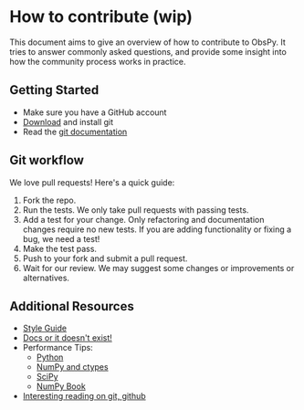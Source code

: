# How to contribute (wip)

This document aims to give an overview of how to contribute to ObsPy. It tries to answer commonly asked questions, and provide some insight into how the community process works in practice.

## Getting Started

 * Make sure you have a GitHub account
 * [Download](http://git-scm.com/downloads) and install git
 * Read the [git documentation](http://git-scm.com/book/en/Git-Basics)
 

## Git workflow

We love pull requests! Here's a quick guide:

 1. Fork the repo.
 2. Run the tests. We only take pull requests with passing tests.
 3. Add a test for your change. Only refactoring and documentation changes require no new tests. If you are adding  functionality or fixing a bug, we need a test!
 4. Make the test pass.
 5. Push to your fork and submit a pull request.
 6. Wait for our review. We may suggest some changes or improvements or alternatives.

## Additional Resources

 * [Style Guide](http://docs.obspy.org/coding_style.html)
 * [Docs or it doesn't exist!](http://lukeplant.me.uk/blog/posts/docs-or-it-doesnt-exist/)
 * Performance Tips:
    * [Python](http://wiki.python.org/moin/PythonSpeed/PerformanceTips)
    * [NumPy and ctypes](http://www.scipy.org/Cookbook/Ctypes)
    * [SciPy](http://www.scipy.org/PerformancePython)
    * [NumPy Book](http://www.tramy.us/numpybook.pdf)
 * [Interesting reading on git, github](https://github.com/obspy/obspy/wiki/Interesting-Reading-on-Git%2C-GitHub)
